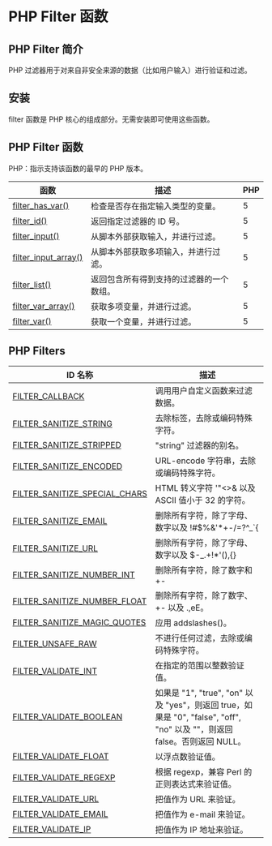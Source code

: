 # PHP Filter 函数




## PHP Filter 简介

PHP 过滤器用于对来自非安全来源的数据（比如用户输入）进行验证和过滤。

## 安装

filter 函数是 PHP 核心的组成部分。无需安装即可使用这些函数。

## PHP Filter 函数

PHP：指示支持该函数的最早的 PHP 版本。

| 函数 | 描述 | PHP |
| --- | --- | --- |
| [filter_has_var()](func_filter_has_var.asp) | 检查是否存在指定输入类型的变量。 | 5 |
| [filter_id()](func_filter_id.asp) | 返回指定过滤器的 ID 号。 | 5 |
| [filter_input()](func_filter_input.asp) | 从脚本外部获取输入，并进行过滤。 | 5 |
| [filter_input_array()](func_filter_input_array.asp) | 从脚本外部获取多项输入，并进行过滤。 | 5 |
| [filter_list()](func_filter_list.asp) | 返回包含所有得到支持的过滤器的一个数组。 | 5 |
| [filter_var_array()](func_filter_var_array.asp) | 获取多项变量，并进行过滤。 | 5 |
| [filter_var()](func_filter_var.asp) | 获取一个变量，并进行过滤。 | 5 |

## PHP Filters

| ID 名称 | 描述 |
| --- | --- |
| [FILTER_CALLBACK](filter_callback.asp) | 调用用户自定义函数来过滤数据。 |
| [FILTER_SANITIZE_STRING](filter_sanitize_string.asp) | 去除标签，去除或编码特殊字符。 |
| [FILTER_SANITIZE_STRIPPED](filter_sanitize_stripped.asp) | "string" 过滤器的别名。 |
| [FILTER_SANITIZE_ENCODED](filter_sanitize_encoded.asp) | URL-encode 字符串，去除或编码特殊字符。 |
| [FILTER_SANITIZE_SPECIAL_CHARS](filter_sanitize_special_chars.asp) | HTML 转义字符 '"&lt;&gt;& 以及 ASCII 值小于 32 的字符。 |
| [FILTER_SANITIZE_EMAIL](filter_sanitize_email.asp) | 删除所有字符，除了字母、数字以及 !#$%&'*+-/=?^_`{|}~@.[] |
| [FILTER_SANITIZE_URL](filter_sanitize_url.asp) | 删除所有字符，除了字母、数字以及 $-_.+!*'(),{}|\\^~[]`&lt;&gt;#%";/?:@&= |
| [FILTER_SANITIZE_NUMBER_INT](filter_sanitize_number_int.asp) | 删除所有字符，除了数字和 +- |
| [FILTER_SANITIZE_NUMBER_FLOAT](filter_sanitize_number_float.asp) | 删除所有字符，除了数字、+- 以及 .,eE。 |
| [FILTER_SANITIZE_MAGIC_QUOTES](filter_sanitize_magic_quotes.asp) | 应用 addslashes()。 |
| [FILTER_UNSAFE_RAW](filter_unsafe_raw.asp) | 不进行任何过滤，去除或编码特殊字符。 |
| [FILTER_VALIDATE_INT](filter_validate_int.asp) | 在指定的范围以整数验证值。 |
| [FILTER_VALIDATE_BOOLEAN](filter_validate_boolean.asp) | 如果是 "1", "true", "on" 以及 "yes"，则返回 true，如果是 "0", "false", "off", "no" 以及 ""，则返回 false。否则返回 NULL。 |
| [FILTER_VALIDATE_FLOAT](filter_validate_float.asp) | 以浮点数验证值。 |
| [FILTER_VALIDATE_REGEXP](filter_validate_regexp.asp) | 根据 regexp，兼容 Perl 的正则表达式来验证值。 |
| [FILTER_VALIDATE_URL](filter_validate_url.asp) | 把值作为 URL 来验证。 |
| [FILTER_VALIDATE_EMAIL](filter_validate_email.asp) | 把值作为 e-mail 来验证。 |
| [FILTER_VALIDATE_IP](filter_validate_ip.asp) | 把值作为 IP 地址来验证。 |




